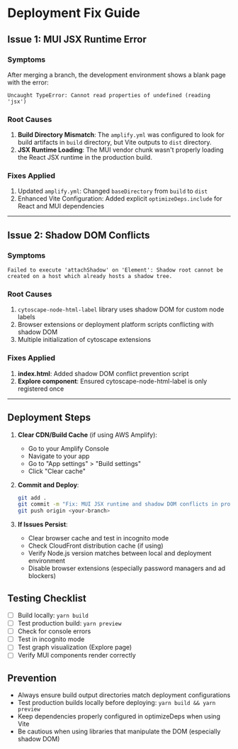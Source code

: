 # Deployment Fix Guide

## Issue 1: MUI JSX Runtime Error

### Symptoms
After merging a branch, the development environment shows a blank page with the error:
```
Uncaught TypeError: Cannot read properties of undefined (reading 'jsx')
```

### Root Causes
1. **Build Directory Mismatch**: The `amplify.yml` was configured to look for build artifacts in `build` directory, but Vite outputs to `dist` directory.
2. **JSX Runtime Loading**: The MUI vendor chunk wasn't properly loading the React JSX runtime in the production build.

### Fixes Applied
1. Updated `amplify.yml`: Changed `baseDirectory` from `build` to `dist`
2. Enhanced Vite Configuration: Added explicit `optimizeDeps.include` for React and MUI dependencies

---

## Issue 2: Shadow DOM Conflicts

### Symptoms
```
Failed to execute 'attachShadow' on 'Element': Shadow root cannot be created on a host which already hosts a shadow tree.
```

### Root Causes
1. `cytoscape-node-html-label` library uses shadow DOM for custom node labels
2. Browser extensions or deployment platform scripts conflicting with shadow DOM
3. Multiple initialization of cytoscape extensions

### Fixes Applied
1. **index.html**: Added shadow DOM conflict prevention script
2. **Explore component**: Ensured cytoscape-node-html-label is only registered once

---

## Deployment Steps

1. **Clear CDN/Build Cache** (if using AWS Amplify):
   - Go to your Amplify Console
   - Navigate to your app
   - Go to "App settings" > "Build settings"
   - Click "Clear cache"

2. **Commit and Deploy**:
   ```bash
   git add .
   git commit -m "Fix: MUI JSX runtime and shadow DOM conflicts in production"
   git push origin <your-branch>
   ```

3. **If Issues Persist**:
   - Clear browser cache and test in incognito mode
   - Check CloudFront distribution cache (if using)
   - Verify Node.js version matches between local and deployment environment
   - Disable browser extensions (especially password managers and ad blockers)

## Testing Checklist
- [ ] Build locally: `yarn build`
- [ ] Test production build: `yarn preview`
- [ ] Check for console errors
- [ ] Test in incognito mode
- [ ] Test graph visualization (Explore page)
- [ ] Verify MUI components render correctly

## Prevention
- Always ensure build output directories match deployment configurations
- Test production builds locally before deploying: `yarn build && yarn preview`
- Keep dependencies properly configured in optimizeDeps when using Vite
- Be cautious when using libraries that manipulate the DOM (especially shadow DOM) 